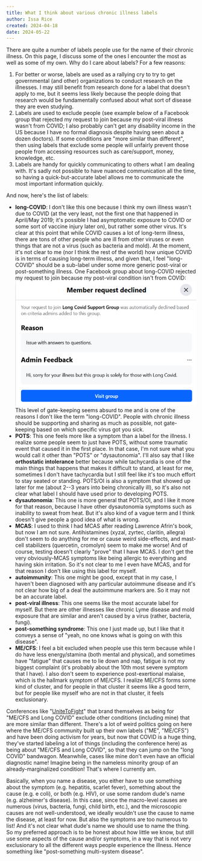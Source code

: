 ```yaml
---
title: What I think about various chronic illness labels
author: Issa Rice
created: 2024-04-18
date: 2024-05-22
---
```


There are quite a number of labels people use for the name of their chronic illness. On this page, I discuss some of the ones I encounter the most as well as some of my own. Why do I care about labels? For a few reasons:

1. For better or worse, labels are used as a rallying cry to try to get governmental (and other) organizations to conduct research on the illnesses. I may still benefit from research done for a label that doesn't apply to me, but it seems less likely because the people doing that research would be fundamentally confused about what sort of disease they are even studying.
2. Labels are used to exclude people (see example below of a Facebook group that rejected my request to join because my post-viral illness wasn't from COVID; I also probably can't get any disability income in the US because I have no formal diagnosis despite having seen about a dozen doctors). If some conditions are "more similar than different", then using labels that exclude some people will unfairly prevent those people from accessing resources such as care/support, money, knowledge, etc.
3. Labels are handy for quickly communicating to others what I am dealing with. It's sadly not possible to have nuanced communication all the time, so having a quick-but-accurate label allows me to communicate the most important information quickly.

And now, here's the list of labels:

- **long-COVID**: I don't like this one because I think my own illness wasn't due to COVID (at the very least, not the first one that happened in April/May 2019; it's possible I had asymptomatic exposure to COVID or some sort of vaccine injury later on), but rather some other virus. It's clear at this point that while COVID causes a lot of long-term illness, there are tons of other people who are ill from other viruses or even things that are not a virus (such as bacteria and mold). At the moment, it's not clear to me (nor I think the rest of the world) how unique COVID is in terms of causing long-term illness, and given that, I feel "long-COVID" should be a sub-label under some more generic post-viral or post-something illness. One Facebook group about long-COVID rejected my request to join because my post-viral condition isn't from COVID:
  ![Image showing my request was declined](long-covid-fb-declined.png)
  This level of gate-keeping seems absurd to me and is one of the reasons I don't like the term "long-COVID". People with chronic illness should be supporting and sharing as much as possible, not gate-keeping based on which specific virus got you sick.
- **POTS**: This one feels more like a symptom than a label for the illness. I realize some people seem to just have POTS, without some traumatic event that caused it in the first place. In that case, I'm not sure what you would call it other than "POTS" or "dysautonomia". I'll also say that I like **orthostatic intolerance** better because while tachycardia is one of the main things that happens that makes it difficult to stand, at least for me, sometimes I don't have tachycardia but I still feel like it's too much effort to stay seated or standing. POTS/OI is also a symptom that showed up later for me (about 2--3 years into being chronically ill), so it's also not clear what label I should have used prior to developing POTS.
- **dysautonomia**: This one is more general that POTS/OI, and I like it more for that reason, because I have other dysautonomia symptoms such as inability to sweat from heat. But it's also kind of a vague term and I think doesn't give people a good idea of what is wrong.
- **MCAS**: I used to think I had MCAS after reading Lawrence Afrin's book, but now I am not sure. Antihistamines (xyzal, zyrtec, claritin, allegra) don't seem to do anything for me or cause weird side-effects, and mast-cell stabilizers (quercetin, cromolyn) seem to make me worse! And of course, testing doesn't clearly "prove" that I have MCAS. I don't get the very obviously-MCAS symptoms like being allergic to everything and having skin irritation. So it's not clear to me I even have MCAS, and for that reason I don't like using this label for myself.
- **autoimmunity**: This one might be good, except that in my case, I haven't been diagnosed with any particular autoimmune disease and it's not clear how big of a deal the autoimmune markers are. So it may not be an accurate label.
- **post-viral illness**: This one seems like the most accurate label for myself. But there are other illnesses like chronic Lyme disease and mold exposure that are similar and aren't caused by a virus (rather, bacteria, fungi).
- **post-something syndrome**: This one I just made up, but I like that it conveys a sense of "yeah, no one knows what is going on with this disease".
- **ME/CFS**: I feel a bit excluded when people use this term because while I do have less energy/stamina (both mental and physical), and sometimes have "fatigue" that causes me to lie down and nap, fatigue is not my biggest complaint (it's probably about the 10th most severe symptom that I have). I also don't seem to experience post-exertional malaise, which is the hallmark symptom of ME/CFS. I realize ME/CFS forms some kind of cluster, and for people in that cluster it seems like a good term, but for people like myself who are not in that cluster, it feels exclusionary.

Conferences like "[UniteToFight](https://unitetofight2024.world/)" that brand themselves as being for "ME/CFS and Long COVID" exclude other conditions (including mine) that are more similar than different. There's a lot of weird politics going on here where the ME/CFS community built up their own labels ("ME", "ME/CFS") and have been doing activism for years, but now that COVID is a huge thing, they've started labeling a lot of things (including the conference here) as being about "ME/CFS and Long COVID", so that they can jump on the "long COVID" bandwagon. Meanwhile, cases like mine don't even have an official diagnostic name! Imagine being in the nameless minority group of an already-marginalized condition! That's where I currently am.

Basically, when you name a disease, you either have to use something about the symptom (e.g. hepatitis, scarlet fever), something about the cause (e.g. e coli), or both (e.g. HIV), or use some random dude's name (e.g. alzheimer's disease).  In this case, since the macro-level causes are numerous (virus, bacteria, fungi, child birth, etc.), and the microscopic causes are not well-understood, we ideally wouldn't use the cause to name the disease, at least for now. But also the symptoms are too numerous to list! And it's not clear what dude's name we should use to name the thing. So my preferred approach is to be honest about how little we know, but still use some aspects of the cause and/or symptoms, in a way that is not very exclusionary to all the different ways people experience the illness. Hence something like "post-something multi-system disease".